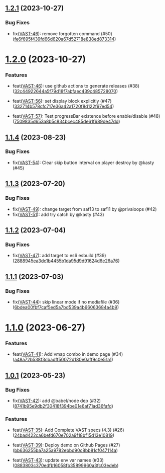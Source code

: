 <a name="1.2.1"></a>
## [1.2.1](#1.2.1) (2023-10-27)


### Bug Fixes

* fix([VAST-46](https://artetv.atlassian.net/browse/VAST-46)): remove forgotten command (#50) ([fe6f695f439fd66d620a67d52718e838ed873314](https://github.com/ArteGEIE/videojs-vast/commit/fe6f695f439fd66d620a67d52718e838ed873314))




<a name="1.2.0"></a>
# [1.2.0](#1.2.0) (2023-10-27)


### Features

* feat([VAST-46](https://artetv.atlassian.net/browse/VAST-46)): use github actions to generate releases (#38) ([32c44922644a5f79d18f7abfaec439c485728070](https://github.com/ArteGEIE/videojs-vast/commit/32c44922644a5f79d18f7abfaec439c485728070))

* feat([VAST-56](https://artetv.atlassian.net/browse/VAST-56)): set display block explicitly (#47) ([332714b578cfc717e36a42a1720f8d122f97ed54](https://github.com/ArteGEIE/videojs-vast/commit/332714b578cfc717e36a42a1720f8d122f97ed54))

* feat([VAST-57](https://artetv.atlassian.net/browse/VAST-57)): Test progressBar existence before enable/disable (#48) ([7509835d653a8b5c834bcec485de61f689de47dd](https://github.com/ArteGEIE/videojs-vast/commit/7509835d653a8b5c834bcec485de61f689de47dd))




<a name="1.1.4"></a>
## [1.1.4](#1.1.4) (2023-08-23)

### Bug Fixes
* fix([VAST-54](https://artetv.atlassian.net/browse/VAST-54)): Clear skip button interval on player destroy by @kasty (#45)

<a name="1.1.3"></a>
## [1.1.3](#1.1.3) (2023-07-20)

### Bug Fixes
* fix([VAST-49](https://artetv.atlassian.net/browse/VAST-49)): change target from saf13 to saf11 by @privaloops (#42)
* fix([VAST-51](https://artetv.atlassian.net/browse/VAST-51)): add try catch by @kasty (#43)

<a name="1.1.2"></a>
## [1.1.2](#1.1.2) (2023-07-04)


### Bug Fixes

* fix([VAST-47](https://artetv.atlassian.net/browse/VAST-47)): add target to es6 esbuild (#39) ([2888945ea3dc1b4455b1da95d9d91624d6e26a76](https://github.com/ArteGEIE/videojs-vast/commit/2888945ea3dc1b4455b1da95d9d91624d6e26a76))




<a name="1.1.1"></a>
## [1.1.1](#1.1.1) (2023-07-03)


### Bug Fixes

* fix([VAST-44](https://artetv.atlassian.net/browse/VAST-44)): skip linear mode if no mediafile (#36) ([6bdea00fbf7caf5ed5a7bd539a4b66063684a4b9](https://github.com/ArteGEIE/videojs-vast/commit/6bdea00fbf7caf5ed5a7bd539a4b66063684a4b9))


<a name="1.1.0"></a>
# [1.1.0](#1.1.0) (2023-06-27)


### Features

* feat([VAST-41](https://artetv.atlassian.net/browse/VAST-41)): Add vmap combo in demo page (#34) ([a48a72b538f3cbadff50072d180e0aff9c0e51a1](https://github.com/ArteGEIE/videojs-vast/commit/a48a72b538f3cbadff50072d180e0aff9c0e51a1))




<a name="1.0.1"></a>
## [1.0.1](#1.0.1) (2023-05-23)


### Bug Fixes

* fix([VAST-42](https://artetv.atlassian.net/browse/VAST-42)): add @babel/node dep (#32) ([8741b95e9db2f30418f394be01e6af71ad36fafd](https://github.com/ArteGEIE/videojs-vast/commit/8741b95e9db2f30418f394be01e6af71ad36fafd))



### Features

* feat([VAST-35](https://artetv.atlassian.net/browse/VAST-35)): Add Complete VAST specs (4.3) (#26) ([24bad422ca6befd670e702a9f18bf15d13e10819](https://github.com/ArteGEIE/videojs-vast/commit/24bad422ca6befd670e702a9f18bf15d13e10819))

* feat([VAST-39](https://artetv.atlassian.net/browse/VAST-39)): Deploy demo on Github Pages (#27) ([bb636255ba7a25a9782ebbd90c8bb81cf047114a](https://github.com/ArteGEIE/videojs-vast/commit/bb636255ba7a25a9782ebbd90c8bb81cf047114a))

* feat([VAST-43](https://artetv.atlassian.net/browse/VAST-43)): update env var names (#33) ([0883803c370edfb16058fb35899960a3fc03edeb](https://github.com/ArteGEIE/videojs-vast/commit/0883803c370edfb16058fb35899960a3fc03edeb))

